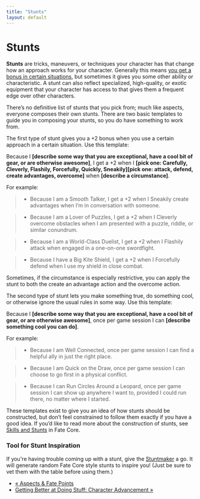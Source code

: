 ```yaml
---
title: "Stunts"
layout: default
---
```

    

#  Stunts

**Stunts** are tricks, maneuvers, or techniques your character has that change how an approach works for your character. Generally this means [you get a bonus in certain situations](../../fate-accelerated/how-do-stuff-outcomes-actions-and-approaches "Outcomes, Actions, & Approaches" ), but sometimes it gives you some other ability or characteristic. A stunt can also reflect specialized, high-quality, or exotic equipment that your character has access to that gives them a frequent edge over other characters.

There’s no definitive list of stunts that you pick from; much like aspects,
everyone composes their own stunts. There are two basic templates to guide you
in composing your stunts, so you do have something to work from.

The first type of stunt gives you a +2 bonus when you use a certain approach
in a certain situation. Use this template:

Because I **[describe some way that you are exceptional, have a cool bit of
gear, or are otherwise awesome]**, I get a +2 when I **[pick one: Carefully,
Cleverly, Flashily, Forcefully, Quickly, Sneakily][pick one: attack, defend,
create advantages, overcome]** when **[describe a circumstance]**.

For example:

>   * Because I am a Smooth Talker, I get a +2 when I Sneakily create
advantages when I’m in conversation with someone.

>   * Because I am a Lover of Puzzles, I get a +2 when I Cleverly overcome
obstacles when I am presented with a puzzle, riddle, or similar conundrum.

>   * Because I am a World-Class Duelist, I get a +2 when I Flashily attack
when engaged in a one-on-one swordfight.

>   * Because I have a Big Kite Shield, I get a +2 when I Forcefully defend
when I use my shield in close combat.

>

Sometimes, if the circumstance is especially restrictive, you can apply the
stunt to both the create an advantage action and the overcome action.

The second type of stunt lets you make something true, do something cool, or
otherwise ignore the usual rules in some way. Use this template:

Because I **[describe some way that you are exceptional, have a cool bit of
gear, or are otherwise awesome]**, once per game session I can **[describe
something cool you can do]**.

For example:

>   * Because I am Well Connected, once per game session I can find a helpful
ally in just the right place.

>   * Because I am Quick on the Draw, once per game session I can choose to go
first in a physical conflict.

>   * Because I can Run Circles Around a Leopard, once per game session I can
show up anywhere I want to, provided I could run there, no matter where I
started.

>

These templates exist to give you an idea of how stunts should be constructed,
but don’t feel constrained to follow them exactly if you have a good idea. If
you’d like to read more about the construction of stunts, see [Skills and
Stunts](../../fate-core/skills-stunts "Skills & Stunts \(in Fate
Core\)" ) in Fate Core.

### Tool for Stunt Inspiration

If you're having trouble coming up with a stunt, give the [Stuntmaker](../../stunt-maker/) a go. It will generate random Fate Core style stunts to
inspire you! (Just be sure to vet them with the table before using them.)

  * [« Aspects &amp; Fate Points](/fate-srd/fate-accelerated/aspects-fate-points)
  * [Getting Better at Doing Stuff: Character Advancement »](/fate-srd/fate-accelerated/getting-better-doing-stuff-character-advancement)

